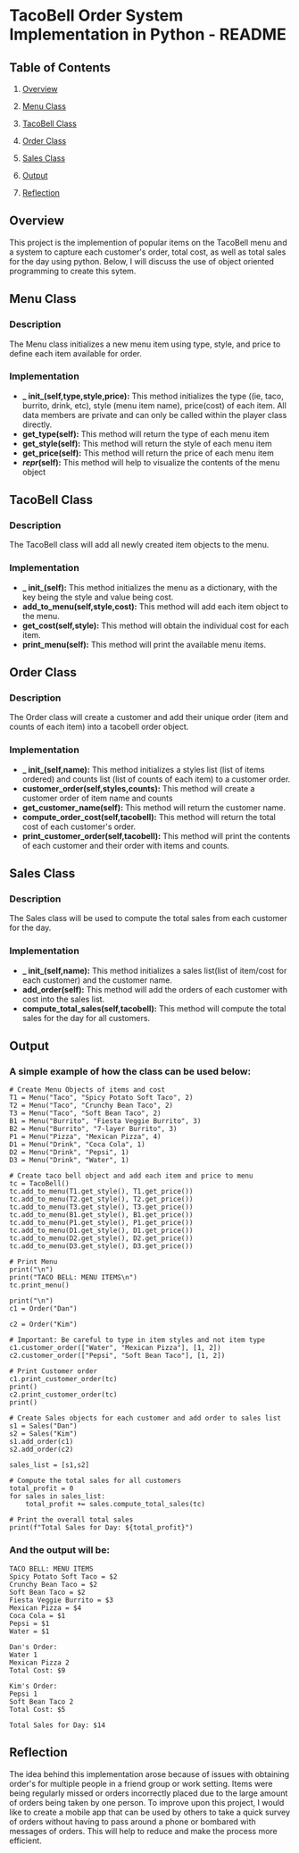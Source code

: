 
# TacoBell Order System Implementation in Python - README





## Table of Contents


1)  [Overview](https://github.com/KavyaKolavasi1/TacoBell-Ordering-System#overview)

2)  [Menu Class](https://github.com/KavyaKolavasi1/TacoBell-Ordering-System#menu-class)

3)  [TacoBell Class](https://github.com/KavyaKolavasi1/TacoBell-Ordering-System#tacobell-class)

4)  [Order Class](https://github.com/KavyaKolavasi1/TacoBell-Ordering-System#order-class)

5)  [Sales Class](https://github.com/KavyaKolavasi1/TacoBell-Ordering-System#sales-class)

6) [Output](https://github.com/KavyaKolavasi1/TacoBell-Ordering-System#output)

4) [Reflection](https://github.com/KavyaKolavasi1/TacoBell-Ordering-System#reflection)


## Overview
This project is the implemention of popular items on the TacoBell menu and a system to capture each customer's order, total cost, as well as total sales for the day using python. Below, I will discuss the use of object oriented programming to create this sytem.


## Menu Class
### Description
The Menu class initializes a new menu item using type, style, and price to define each item available for order.
### Implementation
*  **_ init_(self,type,style,price):** This method initializes the type ((ie, taco, burrito, drink, etc), style (menu item name), price(cost) of each item. All data members are private and can only be called within the player class directly.
* **get_type(self):** This method will return the type of each menu item
* **get_style(self):** This method will return the style of each menu item
* **get_price(self):** This method will return the price of each menu item
* **_repr_(self):** This method will help to visualize the contents of the menu object


## TacoBell Class
### Description
The TacoBell class will add all newly created item objects to the menu.
### Implementation
* **_ init_(self):** This method initializes the menu as a dictionary, with the key being the style and value being cost.
* **add_to_menu(self,style,cost):** This method will add each item object to the menu.
* **get_cost(self,style):** This method will obtain the individual cost for each item.
* **print_menu(self):** This method will print the available menu items.



## Order Class
### Description
The Order class will create a customer and add their unique order (item and counts of each item) into a tacobell order object.
### Implementation
* **_ init_(self,name):** This method initializes a styles list (list of items ordered) and counts list (list of counts of each item) to a customer order. 
* **customer_order(self,styles,counts):** This method will create a customer order of item name and counts
* **get_customer_name(self):** This method will return the customer name.
* **compute_order_cost(self,tacobell):** This method will return the total cost of each customer's order.
* **print_customer_order(self,tacobell):** This method will print the contents of each customer and their order with items and counts.


## Sales Class
### Description
The Sales class will be used to compute the total sales from each customer for the day.
### Implementation
* **_ init_(self,name):** This method initializes a sales list(list of item/cost for each customer) and the customer name.
* **add_order(self):** This method will add the orders of each customer with cost into the sales list.
* **compute_total_sales(self,tacobell):** This method will compute the total sales for the day for all customers.



## Output

### A simple example of how the class can be used below:

    # Create Menu Objects of items and cost
    T1 = Menu("Taco", "Spicy Potato Soft Taco", 2)
    T2 = Menu("Taco", "Crunchy Bean Taco", 2)
    T3 = Menu("Taco", "Soft Bean Taco", 2)
    B1 = Menu("Burrito", "Fiesta Veggie Burrito", 3)
    B2 = Menu("Burrito", "7-layer Burrito", 3)
    P1 = Menu("Pizza", "Mexican Pizza", 4)
    D1 = Menu("Drink", "Coca Cola", 1)
    D2 = Menu("Drink", "Pepsi", 1)
    D3 = Menu("Drink", "Water", 1)

    # Create taco bell object and add each item and price to menu
    tc = TacoBell()
    tc.add_to_menu(T1.get_style(), T1.get_price())
    tc.add_to_menu(T2.get_style(), T2.get_price())
    tc.add_to_menu(T3.get_style(), T3.get_price())
    tc.add_to_menu(B1.get_style(), B1.get_price())
    tc.add_to_menu(P1.get_style(), P1.get_price())
    tc.add_to_menu(D1.get_style(), D1.get_price())
    tc.add_to_menu(D2.get_style(), D2.get_price())
    tc.add_to_menu(D3.get_style(), D3.get_price())

    # Print Menu
    print("\n")
    print("TACO BELL: MENU ITEMS\n")
    tc.print_menu()

    print("\n")
    c1 = Order("Dan")

    c2 = Order("Kim")

    # Important: Be careful to type in item styles and not item type
    c1.customer_order(["Water", "Mexican Pizza"], [1, 2])
    c2.customer_order(["Pepsi", "Soft Bean Taco"], [1, 2])

    # Print Customer order
    c1.print_customer_order(tc)
    print()
    c2.print_customer_order(tc)
    print()

    # Create Sales objects for each customer and add order to sales list
    s1 = Sales("Dan")
    s2 = Sales("Kim")
    s1.add_order(c1)
    s2.add_order(c2)

    sales_list = [s1,s2]

    # Compute the total sales for all customers
    total_profit = 0
    for sales in sales_list:
        total_profit += sales.compute_total_sales(tc)

    # Print the overall total sales
    print(f"Total Sales for Day: ${total_profit}")



### And the output will be:
    TACO BELL: MENU ITEMS
    Spicy Potato Soft Taco = $2
    Crunchy Bean Taco = $2
    Soft Bean Taco = $2
    Fiesta Veggie Burrito = $3
    Mexican Pizza = $4
    Coca Cola = $1
    Pepsi = $1
    Water = $1

    Dan's Order:
    Water 1
    Mexican Pizza 2
    Total Cost: $9

    Kim's Order:
    Pepsi 1
    Soft Bean Taco 2
    Total Cost: $5

    Total Sales for Day: $14

## Reflection
The idea behind this implementation arose because of issues with obtaining order's for multiple people in a friend group or work setting. Items were being regularly missed or orders incorrectly placed due to the large amount of orders being taken by one person. To improve upon this project, I would like to create a mobile app that can be used by others to take a quick survey of orders without having to pass around a phone or bombared with messages of orders. This will help to reduce and make the process more efficient.

